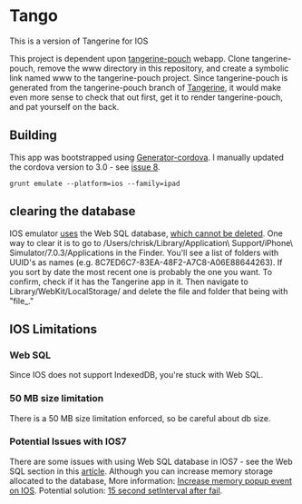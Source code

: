 # Tango

This is a version of Tangerine for IOS

This project is dependent upon [tangerine-pouch](http://github.com/chrisekelley/tangerine-pouch) webapp. Clone tangerine-pouch,
remove the www directory in this repository, and create a symbolic link named www to the tangerine-pouch project.
Since tangerine-pouch is generated from the tangerine-pouch branch of [Tangerine](http://github.com/chrisekelley/tangerine-pouch),
it would make even more sense to check that out first, get it to render tangerine-pouch, and pat yourself on the back.

## Building

This app was bootstrapped using [Generator-cordova](https://github.com/dangeross/generator-cordova). I manually updated
the cordova version to 3.0 - see [issue 8](https://github.com/dangeross/generator-cordova/issues/8).

    grunt emulate --platform=ios --family=ipad

## clearing the database

IOS emulator [uses](http://caniuse.com/#feat=sql-storage) the Web SQL database, [which cannot be deleted](http://stackoverflow.com/a/7183114).
One way to clear it is to go to /Users/chrisk/Library/Application\ Support/iPhone\ Simulator/7.0.3/Applications
in the Finder. You'll see a list of folders with UUID's as names (e.g. 8C7ED6C7-83EA-48F2-A7C8-A06E88644263).
If you sort by date the most recent one is probably the one you want. To confirm, check if it has the Tangerine app in it.
Then navigate to Library/WebKit/LocalStorage/ and delete the file and folder that being with "file_."

## IOS Limitations

### Web SQL

Since IOS does not support IndexedDB, you're stuck with Web SQL. 

### 50 MB size limitation

There is a 50 MB size limitation enforced, so be careful about db size.

### Potential Issues with IOS7

There are some issues with using Web SQL database in IOS7 - see the Web SQL section in this [article](http://www.mobilexweb.com/blog/safari-ios7-html5-problems-apis-review). Although you can increase memory storage allocated to the database,
More information: [Increase memory popup event on IOS](https://bitbucket.org/ytkyaw/ydn-db/issue/76/increase-memory-popup-event-on-ios).
Potential solution: [15 second setInterval after fail](http://stackoverflow.com/questions/19126034/web-sql-grow-database-for-ios).


